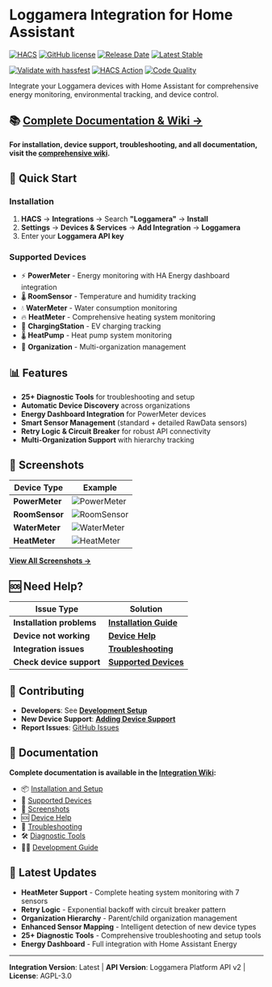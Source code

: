 # Loggamera Integration for Home Assistant

[![HACS](https://img.shields.io/badge/HACS-Custom-41BDF5.svg?style=flat-square)](https://github.com/hacs/integration)
[![GitHub license](https://img.shields.io/github/license/delize/home-assistant-loggamera-integration.svg?style=flat-square)](https://github.com/delize/home-assistant-loggamera-integration/blob/main/LICENSE)
[![Release Date](https://img.shields.io/github/release-date/delize/home-assistant-loggamera-integration?label=Latest%20Release&color=green)](https://github.com/delize/home-assistant-loggamera-integration/releases/latest)
[![Latest Stable](https://img.shields.io/github/v/release/delize/home-assistant-loggamera-integration?label=Stable&color=blue)](https://github.com/delize/home-assistant-loggamera-integration/releases/latest)

[![Validate with hassfest](https://github.com/delize/home-assistant-loggamera-integration/actions/workflows/hacs-hassfest.yaml/badge.svg?branch=main)](https://github.com/delize/home-assistant-loggamera-integration/actions/workflows/hassfest.yaml)
[![HACS Action](https://github.com/delize/home-assistant-loggamera-integration/actions/workflows/hacs-validation.yaml/badge.svg?branch=main)](https://github.com/delize/home-assistant-loggamera-integration/actions/workflows/hacs.yaml)
[![Code Quality](https://github.com/delize/home-assistant-loggamera-integration/actions/workflows/lint.yaml/badge.svg?branch=main)](https://github.com/delize/home-assistant-loggamera-integration/actions/workflows/lint.yaml)

Integrate your Loggamera devices with Home Assistant for comprehensive energy monitoring, environmental tracking, and device control.

## 📚 **[Complete Documentation & Wiki →](https://github.com/delize/home-assistant-loggamera-integration/wiki)**

**For installation, device support, troubleshooting, and all documentation, visit the [comprehensive wiki](https://github.com/delize/home-assistant-loggamera-integration/wiki).**

## 🚀 Quick Start

### Installation
1. **HACS** → **Integrations** → Search **"Loggamera"** → **Install**
2. **Settings** → **Devices & Services** → **Add Integration** → **Loggamera**
3. Enter your **Loggamera API key**

### Supported Devices
- ⚡ **PowerMeter** - Energy monitoring with HA Energy dashboard integration
- 🌡️ **RoomSensor** - Temperature and humidity tracking
- 💧 **WaterMeter** - Water consumption monitoring
- 🔥 **HeatMeter** - Comprehensive heating system monitoring
- 🔌 **ChargingStation** - EV charging tracking
- 🌡️ **HeatPump** - Heat pump system monitoring
- 🏢 **Organization** - Multi-organization management

## 📊 Features

- **25+ Diagnostic Tools** for troubleshooting and setup
- **Automatic Device Discovery** across organizations
- **Energy Dashboard Integration** for PowerMeter devices
- **Smart Sensor Management** (standard + detailed RawData sensors)
- **Retry Logic & Circuit Breaker** for robust API connectivity
- **Multi-Organization Support** with hierarchy tracking

## 📸 Screenshots

| Device Type | Example |
|-------------|---------|
| **PowerMeter** | ![PowerMeter](https://github.com/delize/home-assistant-loggamera-integration/wiki/assets/demo-screenshot-powermeter.png) |
| **RoomSensor** | ![RoomSensor](https://github.com/delize/home-assistant-loggamera-integration/wiki/assets/demo-screenshot-roomsensor.png) |
| **WaterMeter** | ![WaterMeter](https://github.com/delize/home-assistant-loggamera-integration/wiki/assets/demo-screenshot-watermeter.png) |
| **HeatMeter** | ![HeatMeter](https://github.com/delize/home-assistant-loggamera-integration/wiki/assets/demo-screenshot-heatmeter.png) |

**[View All Screenshots →](https://github.com/delize/home-assistant-loggamera-integration/wiki/Screenshots)**

## 🆘 Need Help?

| Issue Type | Solution |
|------------|----------|
| **Installation problems** | **[Installation Guide](https://github.com/delize/home-assistant-loggamera-integration/wiki/Installation-and-Setup)** |
| **Device not working** | **[Device Help](https://github.com/delize/home-assistant-loggamera-integration/wiki/Device-Help)** |
| **Integration issues** | **[Troubleshooting](https://github.com/delize/home-assistant-loggamera-integration/wiki/Troubleshooting-Guide)** |
| **Check device support** | **[Supported Devices](https://github.com/delize/home-assistant-loggamera-integration/wiki/Supported-Devices)** |

## 🤝 Contributing

- **Developers**: See **[Development Setup](https://github.com/delize/home-assistant-loggamera-integration/wiki/Development-Setup)**
- **New Device Support**: **[Adding Device Support](https://github.com/delize/home-assistant-loggamera-integration/wiki/Adding-Device-Support)**
- **Report Issues**: [GitHub Issues](https://github.com/delize/home-assistant-loggamera-integration/issues)

## 📖 Documentation

**Complete documentation is available in the [Integration Wiki](https://github.com/delize/home-assistant-loggamera-integration/wiki):**

- 📦 [Installation and Setup](https://github.com/delize/home-assistant-loggamera-integration/wiki/Installation-and-Setup)
- 📱 [Supported Devices](https://github.com/delize/home-assistant-loggamera-integration/wiki/Supported-Devices)
- 📸 [Screenshots](https://github.com/delize/home-assistant-loggamera-integration/wiki/Screenshots)
- 🆘 [Device Help](https://github.com/delize/home-assistant-loggamera-integration/wiki/Device-Help)
- 🔧 [Troubleshooting](https://github.com/delize/home-assistant-loggamera-integration/wiki/Troubleshooting-Guide)
- 🛠️ [Diagnostic Tools](https://github.com/delize/home-assistant-loggamera-integration/wiki/Diagnostic-Tools-Reference)
- 👨‍💻 [Development Guide](https://github.com/delize/home-assistant-loggamera-integration/wiki/Development-Setup)

## 🎯 Latest Updates

- **HeatMeter Support** - Complete heating system monitoring with 7 sensors
- **Retry Logic** - Exponential backoff with circuit breaker pattern
- **Organization Hierarchy** - Parent/child organization management
- **Enhanced Sensor Mapping** - Intelligent detection of new device types
- **25+ Diagnostic Tools** - Comprehensive troubleshooting and setup tools
- **Energy Dashboard** - Full integration with Home Assistant Energy

---

**Integration Version**: Latest | **API Version**: Loggamera Platform API v2 | **License**: AGPL-3.0
